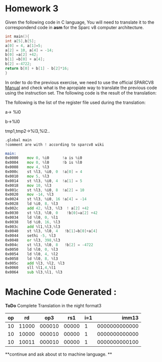 # Homework 3

Given the following code in C language, You will need to translate it to the correspondend code in **asm** for the Sparc v8 computer architecture. 

```C
int main(){
int a[5],b[5];
a[0] = 4, a[1]=5;
a[2] = 10, a[4] = -14;
b[0] =a[2] +42;
b[1] =b[0] + a[4];
b[2] =-4722;
return b[0] + b[1] - b[2]*16; 
}
```

In order to do the previous exercise, we need to use the official SPARCV8 [Manual](www.gaisler.com/doc/sparcv8.pdf) and check what is the apropiate way to translate the previous code using the instruction set.
The following code is the result of the translation:

The following is the list of the register file used during the translation:

a→ %i0

b→%l0

tmp1,tmp2→%l3,%l2..

```asm
.global main 
!comment are with ! according to sparcv8 wiki

main: 
0x0000    mov 0, %i0      !a is %i0 
0x0004    mov 0, %l0      !b is %l0
0x0008    mov 4, %l3
0x000c    st %l3, %i0, 0  !a[0] = 4
0x0010    mov 5, %l3
0x0014    st %l3, %i0, 4  !a[1] = 5
0x0018    mov 10, %l3
0x001c    st %l3, %i0, 8  !a[2] = 10
0x0020    mov -14, %l3
0x0024    st %l3, %i0, 16 !a[4] = -14
0x0028    ld %i0, 8, %l3
0x002c    add 42, %l3, %l3  ! a[2] +42
0x0030    st %l3, %l0, 0    !b[0]=a[2] +42
0x0034    ld %l0, 0, %l1 
0x0038    ld %i0, 16, %l3
0x003c    add %l1,%l3,%l3
0x0040    st %l3, %l0, 4   !b[1]=b[0]+a[4]
0x0044    sethi -5, %l3
0x0048    or %l3, 398,%l3 
0x004c    st %l3, %l0, 8   !b[2] = -4722
0x0050    ld %l0, 0, %l3
0x0054    ld %l0, 4, %l2
0x0058    ld %l0, 8, %l3
0x005c    add %l3, %l2, %l3 
0x0060    sll %l1,4,%l1    
0x0064    sub %l3,%l1, %l3
```
# Machine Code Generated :

**ToDo** Complete Translation in the night
format3


| op  | rd  | op3  | rs1  | i=1  | imm13   |
|---|---|---|---|---|---:|
| 10  | 11000  |000010   |00000   | 1  |0000000000000 |
| 10  | 10000  |000010   |00000   | 1  |0000000000000 |
| 10  | 10011  |000010   |00000   | 1  |0000000000100 |

**continue and ask about st to machine language. **
